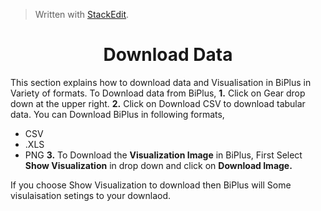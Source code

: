 


> Written with [StackEdit](https://stackedit.io/).

<center><h1>Download Data</h1></center>

This section explains how to download data and Visualisation in BiPlus in Variety of formats.
To Download data from BiPlus, 
**1.** Click on Gear drop down at the upper right. 
**2.** Click on Download CSV to download tabular data.
 You can Download BiPlus in following formats,
 - CSV
 - .XLS
-  PNG
**3.** To Download the **Visualization Image** in BiPlus, First Select **Show Visualization** in drop down and click on **Download Image.**

If you choose Show Visualization to download then BiPlus will Some visulaisation setings to your downlaod.
<!--stackedit_data:
eyJoaXN0b3J5IjpbLTE4NTYxMjI4ODYsLTk4ODUyODY5OSw4OD
cyOTk4OSw2NTMwNDQ1NTNdfQ==
-->